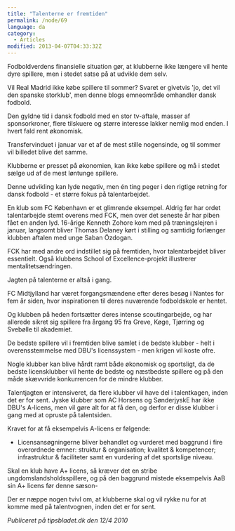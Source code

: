 ```yaml
---
title: "Talenterne er fremtiden"
permalink: /node/69
language: da
category:
  - Articles
modified: 2013-04-07T04:33:32Z
---
```


Fodboldverdens finansielle situation gør, at klubberne ikke længere vil hente dyre spillere, men i stedet satse på at udvikle dem selv.

Vil Real Madrid ikke købe spillere til sommer? Svaret er givetvis 'jo, det vil den spanske storklub', men denne blogs emneområde omhandler dansk fodbold.



Den gyldne tid i dansk fodbold med en stor tv-aftale, masser af sponsorkroner, flere tilskuere og større interesse lakker nemlig mod enden. I hvert fald rent økonomisk.



Transfervinduet i januar var et af de mest stille nogensinde, og til sommer vil billedet blive det samme.



Klubberne er presset på økonomien, kan ikke købe spillere og må i stedet sælge ud af de mest løntunge spillere.



Denne udvikling kan lyde negativ, men én ting peger i den rigtige retning for dansk fodbold - et større fokus på talentarbejdet.



En klub som FC København er et glimrende eksempel. Aldrig før har ordet talentarbejde stemt overens med FCK, men over det seneste år har piben fået en anden lyd. 16-årige Kenneth Zohore kom med på træningslejren i januar, langsomt bliver Thomas Delaney kørt i stilling og samtidig forlænger klubben aftalen med unge Saban Özdogan.



FCK har med andre ord indstillet sig på fremtiden, hvor talentarbejdet bliver essentielt. Også klubbens School of Excellence-projekt illustrerer mentalitetsændringen.



Jagten på talenterne er altså i gang.



FC Midtjylland har været forgangsmændene efter deres besøg i Nantes for fem år siden, hvor inspirationen til deres nuværende fodboldskole er hentet.



Og klubben på heden fortsætter deres intense scoutingarbejde, og har allerede sikret sig spillere fra årgang 95 fra Greve, Køge, Tjørring og Svebølle til akademiet.



De bedste spillere vil i fremtiden blive samlet i de bedste klubber - helt i overensstemmelse med DBU's licenssystem - men krigen vil koste ofre.



Nogle klubber kan blive hårdt ramt både økonomisk og sportsligt, da de bedste licensklubber vil hente de bedste og næstbedste spillere og på den måde skævvride konkurrencen for de mindre klubber.



Talentjagten er intensiveret, da flere klubber vil have del i talentkagen, inden det er for sent. Jyske klubber som AC Horsens og SønderjyskE har ikke DBU's A-licens, men vil gøre alt for at få den, og derfor er disse klubber i gang med at opruste på talentsiden.



Kravet for at få eksempelvis A-licens er følgende:



- Licensansøgningerne bliver behandlet og vurderet med baggrund i fire overordnede emner: struktur & organisation; kvalitet & kompetencer; infrastruktur & faciliteter samt en vurdering af det sportslige niveau.



Skal en klub have A+ licens, så kræver det en stribe ungdomslandsholdsspillere, og på den baggrund mistede eksempelvis AaB sin A+ licens før denne sæson-



Der er næppe nogen tvivl om, at klubberne skal og vil rykke nu for at komme med på talentvognen, inden det er for sent.



_Publiceret på tipsbladet.dk den 12/4 2010_
